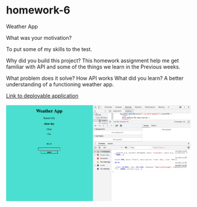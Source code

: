 # homework-6

Weather App

What was your motivation?

To put some of my skills to the test.

Why did you build this project?
This homework assignment help me get familiar with API and some of the things we learn in the Previous weeks.

What problem does it solve?
How API works
What did you learn?
A better understanding of a functioning weather app.

[Link to deployable application](https://jose8160.github.io/homework-6/)

![Screenshot](weatherscreenshot.png)
